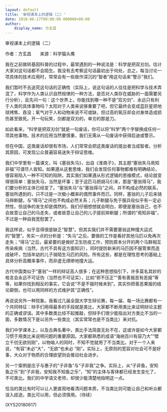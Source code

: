 ```yaml
---
layout: default
title: '审视课本上的逻辑（二）'
date: 2018-06-17T00:00:00.000000+08:00
author:
    display_name: 方玄昌
---
```


审视课本上的逻辑（二）

作者：方玄昌　　来源：科学猫头鹰

我在之前做转基因科普的过程中，最常遇到的一种说法是：科学是把双刃剑。估计大家对这句话都不会陌生。我没有去考察这句话最初出于何处，总之，每当讨论一项具体的技术应用时，常常会有一些故作深沉的“智者”用这句话来“警示”我们。

我们暂时不去追究这句话的正确性（实际上，说这句话的人往往是把科学与技术弄混了，科学作为人类认识自然规律的一种方法，是否对人类存在威胁的一面需要另行分析），且先问一句：这个世界上，你能找到哪一种不是“双刃剑”、永远只有利于人类的具体事物吗？太阳对于人类来说够重要了吧，但它最终会变成蓝巨星把地球烤焦、吞没；氧气对于人和动物来说不可或缺，但过高的氧压却会对身体造成损伤甚至致死。开一句玩笑，剑都是双刃的，单刃的那是刀。

如此看来，“科学是把双刃剑”就是一句废话，你可以将“科学”两个字替换成任何一项其他事物。技术的应用当然要慎重，我们无需从一句废话中获得启迪或警示。

但在中国，这类废话却很有市场，人们常常会把这类废话的提出者当成智者。分析其原因，可发现公众普遍容易迷失于辩证思维。

我们中学里有一篇课文，叫《塞翁失马》，出自《淮南子》，其主题“塞翁失马焉知非福”可谓尽人皆知。如果遵从这套思维，我们会发现任何事物都难有明确结论，很容易陷入一种不可知的陷阱。其实我们如果遵从形式逻辑的思维模式，结论就变得很简单：塞翁失马，当然是坏事；至于这匹马把胡马引来，那是“塞翁得马”，我们要分析的主体已经变了。“塞翁失马”与“塞翁得马”之间，并不构成必然的联系，塞翁所遇到的，只不过是一次极小概率的偶然事件而已。同样，塞翁的儿子后来骑马摔断腿，与“得马”之间也不构成必然关系；儿子断腿与免于服兵役似乎有一定必然性，但战争的发生却是偶然的。我们仔细想想就会明白，即便是塞翁自己，也不会故意让自己的马走失，或者故意让自己的儿子提前摔断腿；所谓的“焉知非福”，不过是一种自我宽慰罢了。

我这样说，似乎显得很是缺乏“智慧”。但其实我们并不需要塞翁这种撞大运式的“智慧”。务实一点的分析是：“失马”之后，要做的工作是看好其他马匹以免再次走失；“得马”之后，最紧要的是做好卫生防疫工作，预防原本分开的两个马群相互传染疾病（当然，古代不具有这方面知识），同时提防新来的马匹因不服管束而造成破坏，包括年幼的儿子骑陌生马匹的风险。所有这些，都是在理性思考的基础上具体分析高概率事件，而非虚无缥缈地撞大运。

古代中国类似于“塞翁”一样的辩证高人很多；在这种思想指引下，许多莫名其妙的格言会永远不可证伪（当然也不可证实），比如“邪不压正”“善有善报恶有恶报”等等，如果你找到相反的事实，它会说“不是不报时候未到”。其实你把善恶果报的结论颠倒，也可以用同样的方式维护其“正确性”。

再说说另外一种现象。我看过几届全国大学生辩论赛，每一届、每一场比赛都有一个共同特征：辩手们用得最多的手段就是类比，大家都不断用类比来证明辩论主题的正确或谬误。其中多数类比经不起推敲，但辩手们很少能指出对方类比不当的一面，多数情况下是以另外一些类比（其实常常也是不当类比）来对抗。

我们中学课本上，以及古典名著中，类比手法简直无处不在，这或许是如今大家都习惯于用类比来说明问题的重要原因。大家都熟悉的成语“海纳百川有容乃大”“壁立千仞无欲则刚”，以物喻人的同时，不知不觉就用了不当类比。对于一个人来说，“有容”未必“大”，“无欲”也未必 “刚”。实际上，无原则的宽容对社会可不是好事，大众对于物质的合理欲望则会推动社会进步。

另一个案例是庄子与惠子的“子非鱼”与“子非我”之争。实际上，从“子非鱼，安知鱼之乐”到“子非我，安知我不知鱼之乐”，“知”的主体与客体都已经发生变化了，不可类比。我们的中学语文老师，却很少能清楚地指明这一点。

恰当的类比有时可以让人更直观地看清问题本质，不当类比则可能让自己和听众都误入歧途。类比可以用，但必须慎用。（待续）

(XYS20180617)


